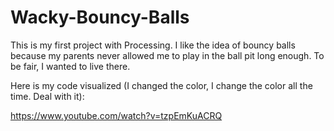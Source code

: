 # Wacky-Bouncy-Balls

This is my first project with Processing. I like the idea of bouncy balls because my parents
never allowed me to play in the ball pit long enough. To be fair, I wanted to live there.

Here is my code visualized (I changed the color, I change the color all the time. Deal with it):

https://www.youtube.com/watch?v=tzpEmKuACRQ
